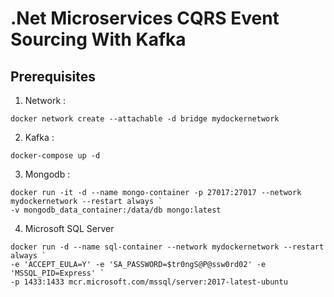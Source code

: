 # .Net Microservices CQRS Event Sourcing With Kafka

## Prerequisites

1. Network :
```
docker network create --attachable -d bridge mydockernetwork
```

2. Kafka :
```
docker-compose up -d
```

3. Mongodb :
```
docker run -it -d --name mongo-container -p 27017:27017 --network mydockernetwork --restart always `
-v mongodb_data_container:/data/db mongo:latest
```

4. Microsoft SQL Server
```
docker run -d --name sql-container --network mydockernetwork --restart always `
-e 'ACCEPT_EULA=Y' -e 'SA_PASSWORD=$tr0ngS@P@ssw0rd02' -e 'MSSQL_PID=Express' `
-p 1433:1433 mcr.microsoft.com/mssql/server:2017-latest-ubuntu 
```